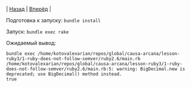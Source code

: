 | [Назад](..) | [Вперёд](../ruby2.7) |

Подготовка к запуску: `bundle install`

Запуск: `bundle exec rake`

Ожидаемый вывод:

```
bundle exec /home/kotovalexarian/repos/global/causa-arcana/lesson-ruby3/1-ruby-does-not-follow-semver/ruby2.6/main.rb
/home/kotovalexarian/repos/global/causa-arcana/lesson-ruby3/1-ruby-does-not-follow-semver/ruby2.6/main.rb:5: warning: BigDecimal.new is deprecated; use BigDecimal() method instead.
true
```
